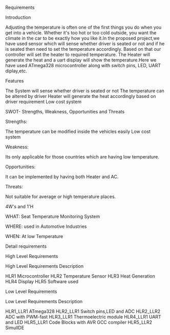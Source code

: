 Requirements

Introduction

Adjusting the temperature is often one of the first things you do when you get into a vehicle. Whether it's too hot or too cold outside, you want the climate in the car to be exactly how you like it.In the proposed project,we have used sensor which will sense whether driver is seated or not and if he is seated then need to set the temperature accordingly. Based on that our controller will set the heater to required temperature. The Heater will generate the heat and a uart display will show the temperature.Here we have used ATmega328 microcontroller along with switch pins, LED, UART diplay,etc.

Features

The System will sense whether driver is seated or not
The temperature can be altered by driver
Heater will generate the heat accordingly based on driver requirement
Low cost system

SWOT- Strengths, Weakness, Opportunities and Threats

Strengths:

The temperature can be modified inside the vehicles easily
Low cost system

Weakness:

Its only applicable for those countries which are having low temperature.

Opportunities:

It can be implemented by having both Heater and AC.

Threats:

Not suitable for average or high temperature places.

4W's and 1'H

WHAT:
Seat Temperature Monitoring System

WHERE:
used in Automotive Industries

WHEN:
At low Temperature

Detail requirements

High Level Requirements

High Level Requirements	Description

HLR1	Microcontroller
HLR2	Temperature Sensor
HLR3	Heat Generation
HLR4	Display
HLR5	Software used

Low Level Requirements

Low Level Requirements	Description

HLR1_LLR1	ATmega328
HLR2_LLR1	Switch pins,LED and ADC
HLR2_LLR2	ADC with PWM-fast
HLR3_LLR1	Thermoelectric module
HLR4_LLR1	UART and LED
HLR5_LLR1	Code Blocks with AVR GCC compiler
HLR5_LLR2	SimulIDE
